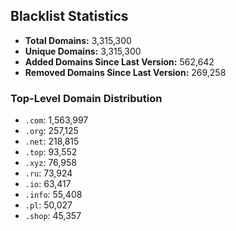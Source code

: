 ## Blacklist Statistics

- **Total Domains:** 3,315,300
- **Unique Domains:** 3,315,300
- **Added Domains Since Last Version:** 562,642
- **Removed Domains Since Last Version:** 269,258

### Top-Level Domain Distribution

-  `.com`: 1,563,997
-  `.org`: 257,125
-  `.net`: 218,815
-  `.top`: 93,552
-  `.xyz`: 76,958
-  `.ru`: 73,924
-  `.io`: 63,417
-  `.info`: 55,408
-  `.pl`: 50,027
-  `.shop`: 45,357
